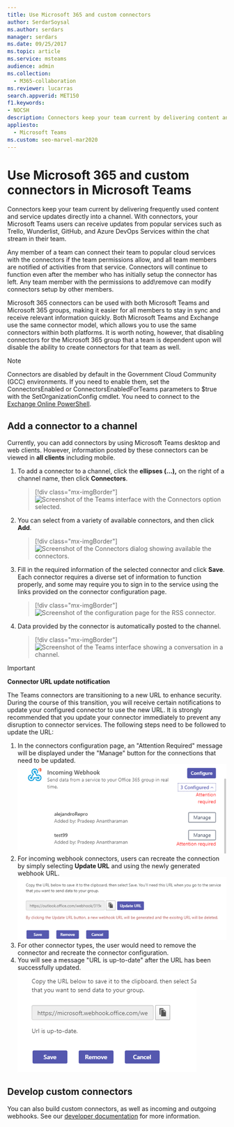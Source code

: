 ```yaml
---
title: Use Microsoft 365 and custom connectors
author: SerdarSoysal
ms.author: serdars
manager: serdars
ms.date: 09/25/2017
ms.topic: article
ms.service: msteams
audience: admin
ms.collection: 
  - M365-collaboration
ms.reviewer: lucarras
search.appverid: MET150
f1.keywords:
- NOCSH
description: Connectors keep your team current by delivering content and updates from services you frequently use directly into a channel.
appliesto: 
  - Microsoft Teams
ms.custom: seo-marvel-mar2020
---
```


# Use Microsoft 365 and custom connectors in Microsoft Teams

Connectors keep your team current by delivering frequently used content and service updates directly into a channel. With connectors, your Microsoft Teams users can receive updates from popular services such as Trello, Wunderlist, GitHub, and Azure DevOps Services within the chat stream in their team.

Any member of a team can connect their team to popular cloud services with the connectors if the team permissions allow, and all team members are notified of activities from that service. Connectors will continue to function even after the member who has initially setup the connector has left. Any team member with the permissions to add\remove can modify connectors setup by other members.

Microsoft 365 connectors can be used with both Microsoft Teams and Microsoft 365 groups, making it easier for all members to stay in sync and receive relevant information quickly. Both Microsoft Teams and Exchange use the same connector model, which allows you to use the same connectors within both platforms. It is worth noting, however, that disabling connectors for the Microsoft 365 group that a team is dependent upon will disable the ability to create connectors for that team as well.

> [!NOTE]
> Connectors are disabled by default in the Government Cloud Community (GCC) environments. If you need to enable them, set the ConnectorsEnabled or ConnectorsEnabledForTeams parameters to $true with the SetOrganizationConfig cmdlet. You need to connect to the [Exchange Online PowerShell](/powershell/exchange/connect-to-exchange-online-powershell?view=exchange-ps&preserve-view=true).

## Add a connector to a channel

Currently, you can add connectors by using Microsoft Teams desktop and web clients. However, information posted by these connectors can be viewed in **all clients** including mobile.

1. To add a connector to a channel, click the **ellipses (…),** on the right of a channel name, then click **Connectors**.

    > [!div class="mx-imgBorder"]
    > ![Screenshot of the Teams interface with the Connectors option selected.](media/Use_Office_365_and_custom_connectors_in_Microsoft_Teams_image1.png)

2. You can select from a variety of available connectors, and then click **Add**.

    > [!div class="mx-imgBorder"]
    > ![Screenshot of the Connectors dialog showing available the connectors.](media/Use_Office_365_and_custom_connectors_in_Microsoft_Teams_image2.png)

3. Fill in the required information of the selected connector and click **Save**. Each connector requires a diverse set of information to function properly, and some may require you to sign in to the service using the links provided on the connector configuration page.

    > [!div class="mx-imgBorder"]
    > ![Screenshot of the configuration page for the RSS connector.](media/Use_Office_365_and_custom_connectors_in_Microsoft_Teams_image3.png)

4. Data provided by the connector is automatically posted to the channel.

    > [!div class="mx-imgBorder"]
    > ![Screenshot of the Teams interface showing a conversation in a channel.](media/Use_Office_365_and_custom_connectors_in_Microsoft_Teams_image4.png)

<!---Delete this section after customer migration to new Webhook URL is complete--->
> [!IMPORTANT]
> **Connector URL update notification**
>
> The Teams connectors are transitioning to a new URL to enhance security. During the course of this transition, you will receive certain notifications to update your configured connector to use the new URL. It is strongly recommended that you update your connector immediately to prevent any disruption to connector services. The following steps need to be followed to update the URL:
>
> 1. In the connectors configuration page, an "Attention Required" message will be displayed under the "Manage" button for the connections that need to be updated.
> ![Screenshot of the "Attention Required" message.](media/Teams_Attention_Required_message.png)
> 2. For incoming webhook connectors, users can recreate the connection by simply selecting **Update URL** and using the newly generated webhook URL.
> ![Screenshot of the "Update URL" button.](media/Teams_update_URL_button.png)
> 3. For other connector types, the user would need to remove the connector and recreate the connector configuration.
> 4. You will see a message "URL is up-to-date" after the URL has been successfully updated.
> ![Screenshot of the "URL is up-to-date" message.](media/Teams_URL_up_to_date.png)

## Develop custom connectors

You can also build custom connectors, as well as incoming and outgoing webhooks. See our [developer documentation](/microsoftteams/platform/webhooks-and-connectors/what-are-webhooks-and-connectors) for more information.
